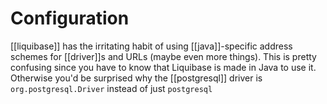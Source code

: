 # Configuration
[[liquibase]] has the irritating habit of using [[java]]-specific address schemes for [[driver]]s and URLs (maybe even more things). This is pretty confusing since you have to know that Liquibase is made in Java to use it. Otherwise you'd be surprised why the [[postgresql]] driver is `org.postgresql.Driver` instead of just `postgresql`
